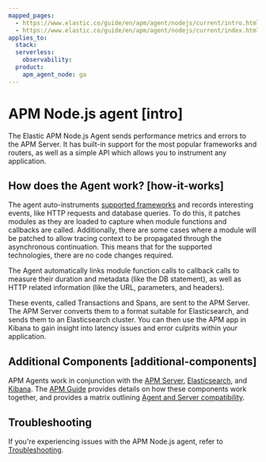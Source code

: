 ```yaml
---
mapped_pages:
  - https://www.elastic.co/guide/en/apm/agent/nodejs/current/intro.html
  - https://www.elastic.co/guide/en/apm/agent/nodejs/current/index.html
applies_to:
  stack:
  serverless:
    observability:
  product:
    apm_agent_node: ga
---
```


# APM Node.js agent [intro]

The Elastic APM Node.js Agent sends performance metrics and errors to the APM Server. It has built-in support for the most popular frameworks and routers, as well as a simple API which allows you to instrument any application.


## How does the Agent work? [how-it-works]

The agent auto-instruments [supported frameworks](/reference/supported-technologies.md#compatibility-frameworks) and records interesting events, like HTTP requests and database queries. To do this, it patches modules as they are loaded to capture when module functions and callbacks are called. Additionally, there are some cases where a module will be patched to allow tracing context to be propagated through the asynchronous continuation. This means that for the supported technologies, there are no code changes required.

The Agent automatically links module function calls to callback calls to measure their duration and metadata (like the DB statement), as well as HTTP related information (like the URL, parameters, and headers).

These events, called Transactions and Spans, are sent to the APM Server. The APM Server converts them to a format suitable for Elasticsearch, and sends them to an Elasticsearch cluster. You can then use the APM app in Kibana to gain insight into latency issues and error culprits within your application.


## Additional Components [additional-components]

APM Agents work in conjunction with the [APM Server](docs-content://solutions/observability/apm/index.md), [Elasticsearch](docs-content://get-started/index.md), and [Kibana](docs-content://get-started/the-stack.md). The [APM Guide](docs-content://solutions/observability/apm/index.md) provides details on how these components work together, and provides a matrix outlining [Agent and Server compatibility](docs-content://solutions/observability/apm/apm-agent-compatibility.md).

## Troubleshooting

If you're experiencing issues with the APM Node.js agent, refer to [Troubleshooting](docs-content:///troubleshoot/observability/apm-agent-nodejs/apm-nodejs-agent.md).